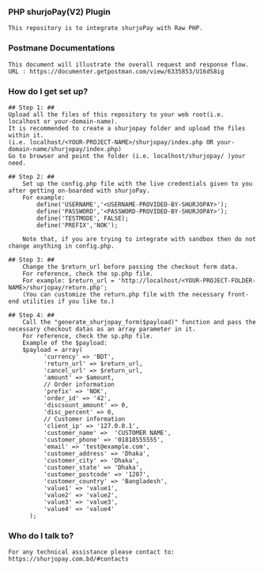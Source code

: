 ### PHP shurjoPay(V2) Plugin ###
	This repository is to integrate shurjoPay with Raw PHP.
	
### Postmane Documentations

    This document will illustrate the overall request and response flow.
    URL : https://documenter.getpostman.com/view/6335853/U16dS8ig	
	
	
### How do I get set up? ###
	## Step 1: ##
	Upload all the files of this repository to your web root(i.e. localhost or your-domain-name).
	It is recommended to create a shurjopay folder and upload the files within it. 
	(i.e. localhost/<YOUR-PROJECT-NAME>/shurjopay/index.php OR your-domain-name/shurjopay/index.php)
	Go to browser and point the folder (i.e. localhost/shurjopay/ )your need.
	
	## Step 2: ##
		Set up the config.php file with the live credentials given to you after getting on-boarded with shurjoPay.
		For example:
			define('USERNAME','<USERNAME-PROVIDED-BY-SHURJOPAY>');
			define('PASSWORD','<PASSWORD-PROVIDED-BY-SHURJOPAY>');
			define('TESTMODE', FALSE);
			define('PREFIX','NOK');

		Note that, if you are trying to integrate with sandbox then do not change anything in config.php.
	
	## Step 3: ##
		Change the $return_url before passing the checkout form data.
		For reference, check the sp.php file.
		For example: $return_url = 'http://localhost/<YOUR-PROJECT-FOLDER-NAME>/shurjopay/return.php';
		(You can customize the return.php file with the necessary front-end utilities if you like to.)

	## Step 4: ##
		Call the "generate_shurjopay_form($payload)" function and pass the necessary checkout datas as an array parameter in it.
		For reference, check the sp.php file.
		Example of the $payload:
		$payload = array(
		      'currency' => 'BDT',
		      'return_url' => $return_url,
		      'cancel_url' => $return_url,
		      'amount' => $amount,                
		      // Order information
		      'prefix' => 'NOK',
		      'order_id' => '42',
		      'discsount_amount' => 0,
		      'disc_percent' => 0,
		      // Customer information
		      'client_ip' => '127.0.0.1',                
		      'customer_name' =>  'CUSTOMER NAME',
		      'customer_phone' => '01818555555',
		      'email' => 'test@example.com',
		      'customer_address' => 'Dhaka',                
		      'customer_city' => 'Dhaka',
		      'customer_state' => 'Dhaka',
		      'customer_postcode' => '1207',
		      'customer_country' => 'Bangladesh',
		      'value1' => 'value1',
		      'value2' => 'value2',
		      'value3' => 'value3',
		      'value4' => 'value4'
		  );

		
	
### Who do I talk to? ###
	For any technical assistance please contact to: https://shurjopay.com.bd/#contacts
